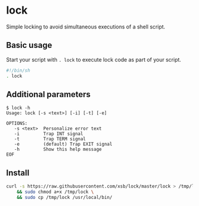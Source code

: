 # lock

Simple locking to avoid simultaneous executions of a shell script.

## Basic usage

Start your script with `. lock` to execute lock code as part of your script.


```sh
#!/bin/sh
. lock

```

## Additional parameters


```
$ lock -h
Usage: lock [-s <text>] [-i] [-t] [-e]

OPTIONS:
   -s <text>  Personalize error text
   -i         Trap INT signal
   -t         Trap TERM signal
   -e         (default) Trap EXIT signal
   -h         Show this help message
EOF
```

## Install


```sh
curl -s https://raw.githubusercontent.com/xsb/lock/master/lock > /tmp/lock \
	&& sudo chmod a+x /tmp/lock \
	&& sudo cp /tmp/lock /usr/local/bin/
```
